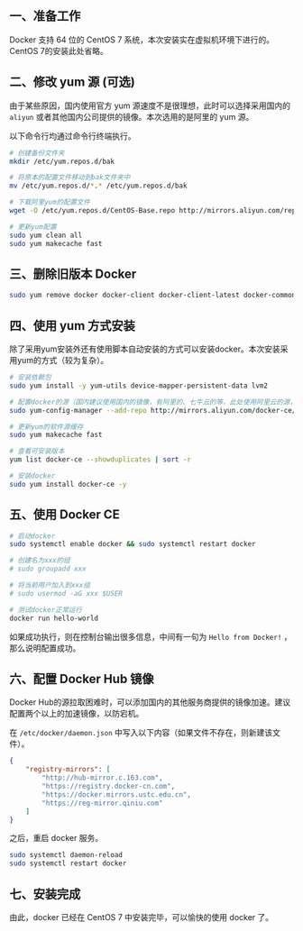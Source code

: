 ## 一、准备工作

Docker 支持 64 位的 CentOS 7 系统，本次安装实在虚拟机环境下进行的。CentOS 7的安装此处省略。

## 二、修改 yum 源 (可选)

由于某些原因，国内使用官方 yum 源速度不是很理想，此时可以选择采用国内的 `aliyun` 或者其他国内公司提供的镜像。本次选用的是阿里的 yum 源。

以下命令行均通过命令行终端执行。

``` bash
# 创建备份文件夹
mkdir /etc/yum.repos.d/bak

# 将原本的配置文件移动到bak文件夹中
mv /etc/yum.repos.d/*.* /etc/yum.repos.d/bak

# 下载阿里yum的配置文件
wget -O /etc/yum.repos.d/CentOS-Base.repo http://mirrors.aliyun.com/repo/Centos-7.repo

# 更新yum配置
sudo yum clean all
sudo yum makecache fast
```

## 三、删除旧版本 Docker

``` bash
sudo yum remove docker docker-client docker-client-latest docker-common docker-latest docker-latest-logrotate docker-logrotate docker-selinux docker-engine-selinux docker-engine
```

## 四、使用 yum 方式安装

除了采用yum安装外还有使用脚本自动安装的方式可以安装docker。本次安装采用yum的方式（较为复杂）。

``` bash
# 安装依赖包
sudo yum install -y yum-utils device-mapper-persistent-data lvm2

# 配置docker的源（国内建议使用国内的镜像，有阿里的、七牛云的等，此处使用阿里云的源，官方源地址为：https://download.docker.com/linux/centos/docker-ce.repo
sudo yum-config-manager --add-repo http://mirrors.aliyun.com/docker-ce/linux/centos/docker-ce.repo

# 更新yum的软件源缓存
sudo yum makecache fast

# 查看可安装版本
yum list docker-ce --showduplicates | sort -r

# 安装docker
sudo yum install docker-ce -y
```

## 五、使用 Docker CE

``` bash
# 启动docker
sudo systemctl enable docker && sudo systemctl restart docker

# 创建名为xxx的组
# sudo groupadd xxx

# 将当前用户加入到xxx组
# sudo usermod -aG xxx $USER

# 测试docker正常运行
docker run hello-world
```

如果成功执行，则在控制台输出很多信息，中间有一句为 `Hello from Docker!` ，那么说明配置成功。

## 六、配置 Docker Hub 镜像

Docker Hub的源拉取困难时，可以添加国内的其他服务商提供的镜像加速。建议配置两个以上的加速镜像，以防宕机。

在 `/etc/docker/daemon.json` 中写入以下内容（如果文件不存在，则新建该文件）。

``` json
{
    "registry-mirrors": [
        "http://hub-mirror.c.163.com",
        "https://registry.docker-cn.com",
        "https://docker.mirrors.ustc.edu.cn",
        "https://reg-mirror.qiniu.com"
    ]
}
```

之后，重启 docker 服务。

``` bash
sudo systemctl daemon-reload
sudo systemctl restart docker
```

## 七、安装完成

由此，docker 已经在 CentOS 7 中安装完毕，可以愉快的使用 docker 了。
